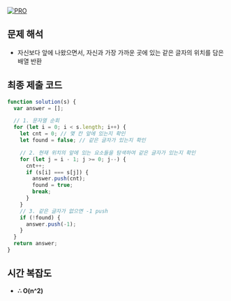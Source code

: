 [![PRO]][Link]

## 문제 해석

- 자신보다 앞에 나왔으면서, 자신과 가장 가까운 곳에 있는 같은 글자의 위치를 담은 배열 반환

## 최종 제출 코드

```js
function solution(s) {
  var answer = [];

  // 1. 문자열 순회
  for (let i = 0; i < s.length; i++) {
    let cnt = 0; // 몇 칸 앞에 있는지 확인
    let found = false; // 같은 글자가 있는지 확인

    // 2. 현재 위치의 앞에 있는 요소들을 탐색하여 같은 글자가 있는지 확인
    for (let j = i - 1; j >= 0; j--) {
      cnt++;
      if (s[i] === s[j]) {
        answer.push(cnt);
        found = true;
        break;
      }
    }
    // 3. 같은 글자가 없으면 -1 push
    if (!found) {
      answer.push(-1);
    }
  }
  return answer;
}
```

## 시간 복잡도

- **∴ O(n^2)**

<!---------------------------------------------------------------------------->

[PRO]: https://github.com/GoSSaChin/algorithm-js/assets/107768516/67c43b52-bc3f-4571-a249-5519021afbb0
[Link]: https://school.programmers.co.kr/learn/courses/30/lessons/142086
